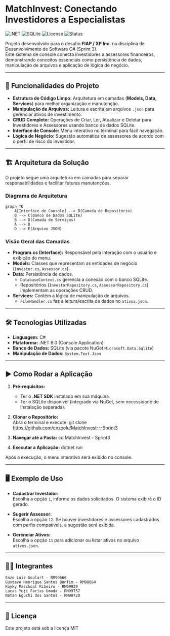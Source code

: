 # MatchInvest: Conectando Investidores a Especialistas

![.NET](https://img.shields.io/badge/.NET-8.0-blue)
![SQLite](https://img.shields.io/badge/Database-SQLite-lightgrey)
![License](https://img.shields.io/badge/License-MIT-green)
![Status](https://img.shields.io/badge/Status-Em%20Desenvolvimento-yellow)

Projeto desenvolvido para o desafio **FIAP / XP Inc.** na disciplina de Desenvolvimento de Software C# (Sprint 3).  
Este sistema de console conecta investidores a assessores financeiros, demonstrando conceitos essenciais como persistência de dados, manipulação de arquivos e aplicação de lógica de negócio.

---

## 🚀 Funcionalidades do Projeto

- **Estrutura de Código Limpo:** Arquitetura em camadas (**Models, Data, Services**) para melhor organização e manutenção.
- **Manipulação de Arquivos:** Leitura e escrita em arquivos `.json` para gerenciar ativos de investimento.
- **CRUD Completo:** Operações de Criar, Ler, Atualizar e Deletar para Investidores e Assessores usando banco de dados SQLite.
- **Interface de Console:** Menu interativo no terminal para fácil navegação.
- **Lógica de Negócio:** Sugestão automática de assessores de acordo com o perfil de risco do investidor.

---

## 🏗 Arquitetura da Solução

O projeto segue uma arquitetura em camadas para separar responsabilidades e facilitar futuras manutenções.

### Diagrama de Arquitetura

```mermaid
graph TD
    A[Interface de Console] --> B(Camada de Repositório)
    B --> C(Banco de Dados SQLite)
    B --> D(Camada de Serviços)
    A --> D
    D --> E(Arquivo JSON)
```

### Visão Geral das Camadas

- **Program.cs (Interface):** Responsável pela interação com o usuário e exibição do menu.
- **Models:** Classes que representam as entidades de negócio (`Investor.cs`, `Assessor.cs`).
- **Data:** Persistência de dados.
  - `DatabaseContext.cs` gerencia a conexão com o banco SQLite.
  - Repositórios (`InvestorRepository.cs`, `AssessorRepository.cs`) implementam as operações CRUD.
- **Services:** Contém a lógica de manipulação de arquivos.
  - `FileHandler.cs` faz a leitura/escrita de dados no `ativos.json`.

---

## 🛠 Tecnologias Utilizadas

- **Linguagem:** C#
- **Plataforma:** .NET 8.0 (Console Application)
- **Banco de Dados:** SQLite (via pacote NuGet `Microsoft.Data.Sqlite`)
- **Manipulação de Dados:** `System.Text.Json`

---

## ▶️ Como Rodar a Aplicação

1. **Pré-requisitos:**  
   - Ter o **.NET SDK** instalado em sua máquina.  
   - Ter o SQLite disponível (integrado via NuGet, sem necessidade de instalação separada).

2. **Clonar o Repositório:**  
   Abra o terminal e execute: git clone https://github.com/enzoolu/MatchInvest---Sprint3

3. **Navegar até a Pasta:**
   cd MatchInvest - Sprint3

4. **Executar a Aplicação:**
    dotnet run

Após a execução, o menu interativo será exibido no console.

---

## 🖥 Exemplo de Uso

- **Cadastrar Investidor:**  
Escolha a opção `1`, informe os dados solicitados. O sistema exibirá o ID gerado.

- **Sugerir Assessor:**  
Escolha a opção `12`. Se houver investidores e assessores cadastrados com perfis compatíveis, a sugestão será exibida.

- **Gerenciar Ativos:**  
Escolha a opção `11` para adicionar ou listar ativos no arquivo `ativos.json`.

---

## 👨‍💻 Integrantes
    Enzo Luiz Goulart - RM99666
    Gustavo Henrique Santos Bonfim - RM98864
    Kayky Paschoal Ribeiro - RM99929
    Lucas Yuji Farias Umada - RM99757
    Natan Eguchi dos Santos - RM98720


---


## 📄 Licença

Este projeto está sob a licença MIT
